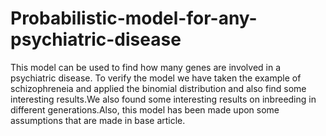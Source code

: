# Probabilistic-model-for-any-psychiatric-disease
This model can be used to find how many genes are involved in a psychiatric disease. To verify the model we have taken the example of schizophreneia and applied the binomial distribution and also find some interesting results.We also found some interesting results on inbreeding in different generations.Also, this model has been made upon some assumptions that are made in base article.
